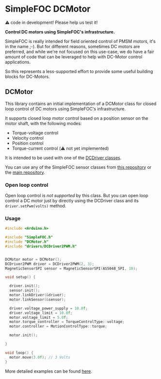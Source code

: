 # SimpleFOC DCMotor


:warning: code in development! Please help us test it!


**Control DC motors using SimpleFOC's infrastructure.**

SimpleFOC is really intended for field oriented control of PMSM motors, it's in the name ;-). But for different reasons, sometimes DC motors are preferred, and while we're not focused on this use-case, we do have a fair amount of code that can be leveraged to help with DC-Motor control applications.

So this represents a less-supported effort to provide some useful building blocks for DC-Motors.

## DCMotor

This library contains an initial implementation of a DCMotor class for closed loop control of DC motors using SimpleFOC's infrastructure.

It supports closed loop motor control based on a position sensor on the motor shaft, with the following modes:

- Torque-voltage control
- Velocity control
- Position control
- Torque-current control (:warning: not yet implemented)

It is intended to be used with one of the [DCDriver classes](../../drivers/dc/).

You can use any of the SimpleFOC sensor classes from [this repository](../../encoders/) or the [main repository](https://github.com/simplefoc/Arduino-FOC/tree/master/src/sensors).

### Open loop control

Open loop control is *not supported* by this class. But you can open loop control a DC motor just by directly using the DCDriver class and its `driver.setPwm(volts)` method.

### Usage

```c++
#include <Arduino.h>

#include "SimpleFOC.h"
#include "DCMotor.h"
#include "drivers/DCDriver2PWM.h"


DCMotor motor = DCMotor();
DCDriver2PWM driver = DCDriver2PWM(2, 3);
MagneticSensorSPI sensor = MagneticSensorSPI(AS5048_SPI, 10);

void setup() {

  driver.init();
  sensor.init();
  motor.linkDriver(&driver);
  motor.linkSensor(&sensor);

  driver.voltage_power_supply = 10.0f;
  driver.voltage_limit = 10.0f;
  motor.voltage_limit = 5.0f;
  motor.torque_controller = TorqueControlType::voltage;
  motor.controller = MotionControlType::torque;

  motor.init();

}

void loop() {
  motor.move(3.0f); // 3 Volts
}
```

More detailed examples can be found [here](examples/).
